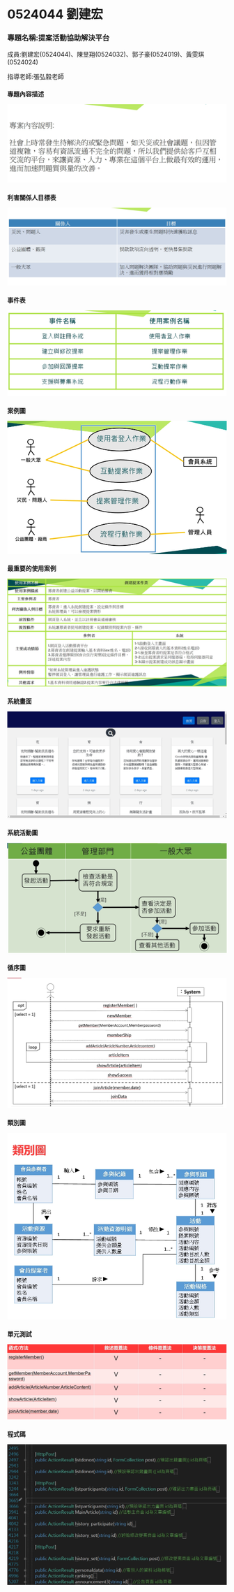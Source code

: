 # 0524044 劉建宏

<p><h3>專題名稱:提案活動協助解決平台</h3><p>
<p>成員:劉建宏(0524044)、陳昱翔(0524032)、郭子豪(0524019)、黃雯琪(0524024)<p>
<p>指導老師:張弘毅老師<p>




<h4>專題內容描述
 <p>
   
![image](專題內容描述.jpg)

<h4>利害關係人目標表
   <p>
     
![image](利害關係人目標表.jpg)

<h4>事件表
   <p>
     
![image](事件表.jpg)

<h4>案例圖
   <p>
     
![image](案例圖.jpg)

<h4>最重要的使用案例
   <p>
     
![image](使用案例.jpg)

<h4>系統畫面
   <p>
     
![image](系統畫面.jpg)

<h4>系統活動圖
   <p>
     
![image](系統活動圖.jpg)

<h4>循序圖
   <p>
     
![image](循序圖.jpg)

<h4>類別圖
   <p>
     
![image](類別圖.jpg)  

<h4>單元測試  
   <p>
     
![image](單元測試.jpg)  

<h4>程式碼  
   <p>
     
![image](程式碼.jpg)  
